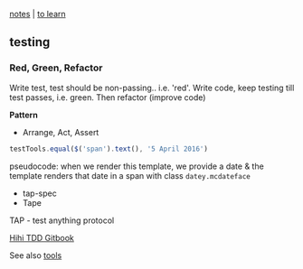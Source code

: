 [notes](notes.md) | [to learn](toLearn.md)

## testing

### Red, Green, Refactor
Write test, test should be non-passing.. i.e. 'red'. Write code, keep testing till test passes, i.e. green. Then refactor (improve code)

**Pattern**
- Arrange, Act, Assert

```javascript
testTools.equal($('span').text(), '5 April 2016')
```

pseudocode: when we render this template, we provide a date & the template renders that date in a span with class `datey.mcdateface`

- tap-spec
- Tape

TAP - test anything protocol

[Hihi TDD Gitbook](https://enspiral-academy.gitbooks.io/hihi-2016/content/weeks/1/monday.html)

See also [tools](tools.md)
